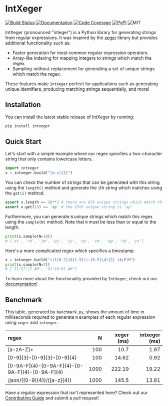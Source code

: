 # IntXeger

[![Build Status](https://img.shields.io/github/workflow/status/k15z/IntXeger/Build%20Main?style=flat-square)](https://github.com/k15z/IntXeger/actions)
[![Documentation](https://img.shields.io/github/workflow/status/k15z/IntXeger/Documentation?label=docs&style=flat-square)](https://k15z.github.io/IntXeger)
[![Code Coverage](https://img.shields.io/codecov/c/github/k15z/IntXeger?style=flat-square)](https://codecov.io/gh/k15z/IntXeger)
[![PyPI](https://img.shields.io/pypi/pyversions/intxeger?style=flat-square)](https://pypi.org/project/intxeger/)
![MIT](https://img.shields.io/github/license/k15z/IntXeger?style=flat-square)

IntXeger (pronounced "integer") is a Python library for generating strings from regular
expressions. It was inspired by the [xeger](https://github.com/crdoconnor/xeger) library but 
provides additional functionality such as:

* Faster generation for most common regular expression operators.
* Array-like indexing for mapping integers to strings which match the regex.
* Sampling-without-replacement for generating a set of unique strings which match the regex.

These features make `IntXeger` perfect for applications such as generating unique 
identifiers, producing matching strings sequentially, and more!

## Installation
You can install the latest stable release of IntXeger by running:

```bash
pip install intxeger
```

## Quick Start

Let's start with a simple example where our regex specifies a two-character string
that only contains lowercase letters.

```python
import intxeger
x = intxeger.build("[a-z]{2}")
```

You can check the number of strings that can be generated with this string using 
the `length()` method and generate the `i`th string which matches using the `get(i)`
method.

```python
assert x.length == 26**2 # there are 676 unique strings which match this regex
assert x.get(15) == 'ap' # the 15th unique string is 'ap'
```

Furthermore, you can generate `N` unique strings which match this regex using the
`sample(N)` method. Note that `N` must be less than or equal to the length.

```python
print(x.sample(N=10))
# ['xt', 'rd', 'jm', 'pj', 'jy', 'sp', 'cm', 'ag', 'cb', 'yt']
```

Here's a more complicated regex which specifies a timestamp.

```python
x = intxeger.build("r(1[0-2]|0[1-9])(:[0-5]\d){2} (A|P)M")
print(x.sample(N=2))
# ['11:57:12 AM', '01:16:01 AM']
```

To learn more about the functionality provided by `IntXeger`, check out our 
[documentation](https://k15z.github.io/IntXeger)!

## Benchmark
This table, generated by `benchmark.py`, shows the amount of time in 
milliseconds required to generate `N` examples of each regular expression
using `xeger` and `intxeger`.

| regex                                           |    N |   xeger (ms) |   intxeger (ms) |
|:------------------------------------------------|-----:|-------------:|----------------:|
| [a-zA-Z]+                                       |  100 |        10.7  |            1.97 |
| [0-9]{3}-[0-9]{3}-[0-9]{4}                      |  100 |        14.62 |            0.92 |
| [0-9A-F]{4}-[0-9A-F]{4}-[0-9A-F]{4}-[0-9A-F]{4} | 1000 |       222.19 |           19.22 |
| /json/([0-9]{4})/([a-z]{4})                     | 1000 |       145.5  |           13.81 |

Have a regular expression that isn't represented here? Check out our 
[Contributing Guide](https://k15z.github.io/IntXeger/contributing.html) and
submit a pull request!
